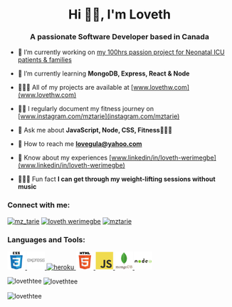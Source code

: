 <h1 align="center">Hi 👋🏿, I'm Loveth</h1>
<h3 align="center">A passionate Software Developer based in Canada</h3>

- 🔭 I’m currently working on [my 100hrs passion project for Neonatal ICU patients & families](lovethw.com)

- 🌱 I’m currently learning **MongoDB, Express, React & Node**

- 👩🏿‍💻 All of my projects are available at [www.lovethw.com](www.lovethw.com)

- 💪🏿 I regularly document my fitness journey on [www.instagram.com/mztarie](instagram.com/mztarie)

- 💬 Ask me about **JavaScript, Node, CSS, Fitness🏋🏿‍♀️**

- :e-mail: How to reach me **lovegula@yahoo.com**

- 💼 Know about my experiences [www.linkedin/in/loveth-werimegbe](www.linkedin/in/loveth-werimegbe)

- 🤸🏿‍♀️ Fun fact **I can get through my weight-lifting sessions without music**

<h3 align="left">Connect with me:</h3>
<p align="left">
<a href="https://twitter.com/mz_tarie" target="blank"><img align="center" src="https://raw.githubusercontent.com/rahuldkjain/github-profile-readme-generator/master/src/images/icons/Social/twitter.svg" alt="mz_tarie" height="30" width="40" /></a>
<a href="https://linkedin.com/in/loveth werimegbe" target="blank"><img align="center" src="https://raw.githubusercontent.com/rahuldkjain/github-profile-readme-generator/master/src/images/icons/Social/linked-in-alt.svg" alt="loveth werimegbe" height="30" width="40" /></a>
<a href="https://instagram.com/mztarie" target="blank"><img align="center" src="https://raw.githubusercontent.com/rahuldkjain/github-profile-readme-generator/master/src/images/icons/Social/instagram.svg" alt="mztarie" height="30" width="40" /></a>
</p>

<h3 align="left">Languages and Tools:</h3>
<p align="left"> <a href="https://www.w3schools.com/css/" target="_blank" rel="noreferrer"> <img src="https://raw.githubusercontent.com/devicons/devicon/master/icons/css3/css3-original-wordmark.svg" alt="css3" width="40" height="40"/> </a> <a href="https://expressjs.com" target="_blank" rel="noreferrer"> <img src="https://raw.githubusercontent.com/devicons/devicon/master/icons/express/express-original-wordmark.svg" alt="express" width="40" height="40"/> </a> <a href="https://heroku.com" target="_blank" rel="noreferrer"> <img src="https://www.vectorlogo.zone/logos/heroku/heroku-icon.svg" alt="heroku" width="40" height="40"/> </a> <a href="https://www.w3.org/html/" target="_blank" rel="noreferrer"> <img src="https://raw.githubusercontent.com/devicons/devicon/master/icons/html5/html5-original-wordmark.svg" alt="html5" width="40" height="40"/> </a> <a href="https://developer.mozilla.org/en-US/docs/Web/JavaScript" target="_blank" rel="noreferrer"> <img src="https://raw.githubusercontent.com/devicons/devicon/master/icons/javascript/javascript-original.svg" alt="javascript" width="40" height="40"/> </a> <a href="https://www.mongodb.com/" target="_blank" rel="noreferrer"> <img src="https://raw.githubusercontent.com/devicons/devicon/master/icons/mongodb/mongodb-original-wordmark.svg" alt="mongodb" width="40" height="40"/> </a> <a href="https://nodejs.org" target="_blank" rel="noreferrer"> <img src="https://raw.githubusercontent.com/devicons/devicon/master/icons/nodejs/nodejs-original-wordmark.svg" alt="nodejs" width="40" height="40"/> </a> </p>

<p><img align="left" src="https://github-readme-stats.vercel.app/api/top-langs?username=lovethtee&show_icons=true&locale=en&layout=compact" alt="lovethtee" /></p>


<p>&nbsp;<img align="center" src="https://github-readme-stats.vercel.app/api?username=LovethTee&theme=gruvbox_light&sideNums=DD588B&currStreakLabel=27AC8B&background=4D2811C0&sideLabels=2A9D8B&ring=A22586&border=392C0B&currStreakNum=BEB064&dates=B05FBB&fire=843BDD&stroke=BA6EDD&show_icons=true&locale=en" alt="lovethtee" /></p>

<p><img align="center" src="https://github-readme-streak-stats.herokuapp.com/?user=lovethtee&" alt="lovethtee" /></p>

